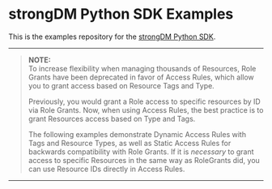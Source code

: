 # strongDM Python SDK Examples

This is the examples repository for the [strongDM Python SDK](https://github.com/strongdm/strongdm-sdk-python).

---
> **NOTE:**  
> To increase flexibility when managing thousands of Resources, Role Grants have
been deprecated in favor of Access Rules, which allow you to grant access based
on Resource Tags and Type.
>
> Previously, you would grant a Role access to specific resources by ID via Role
Grants. Now, when using Access Rules, the best practice is to grant Resources access based on Type and Tags.
>
>The following examples demonstrate Dynamic Access Rules with Tags and Resource Types, as well as Static Access Rules for backwards compatibility with Role Grants. If it is _necessary_ to grant access to specific Resources in the same way as RoleGrants did, you can use Resource IDs directly in Access Rules.
---
